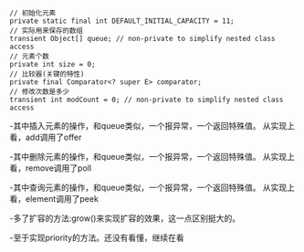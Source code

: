 ```
// 初始化元素
private static final int DEFAULT_INITIAL_CAPACITY = 11;
// 实际用来保存的数组
transient Object[] queue; // non-private to simplify nested class access
// 元素个数
private int size = 0;
// 比较器(关键的特性)
private final Comparator<? super E> comparator;
// 修改次数是多少
transient int modCount = 0; // non-private to simplify nested class access
```

-其中插入元素的操作，和queue类似，一个报异常，一个返回特殊值。
从实现上看，add调用了offer


-其中删除元素的操作，和queue类似，一个报异常，一个返回特殊值。
从实现上看，remove调用了poll


-其中查询元素的操作，和queue类似，一个报异常，一个返回特殊值。
从实现上看，element调用了peek


-多了扩容的方法:grow()来实现扩容的效果，这一点区别挺大的。


-至于实现priority的方法。还没有看懂，继续在看
